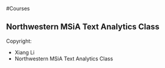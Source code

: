 #Courses

## Northwestern MSiA Text Analytics Class

Copyright:
* Xiang Li
* Northwestern MSiA Text Analytics Class

